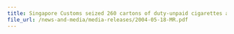 ```yaml
---
title: Singapore Customs seized 260 cartons of duty-unpaid cigarettes and over 27,000 pieces of uncensored and obscene VCDs, CD-Roms and DVDs
file_url: /news-and-media/media-releases/2004-05-18-MR.pdf
---
```

